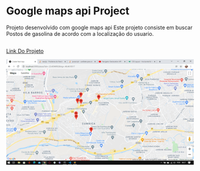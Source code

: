 <h1>Google maps api Project</h1>
Projeto desenvolvido com google maps api
Este projeto consiste em buscar Postos de gasolina de acordo com a localização do usuario.

##

<a href="https://gas-station-smoky.vercel.app/">Link Do Projeto</a>


<img src="./prints/img-2.png" href="https://gas-station-smoky.vercel.app/" />

